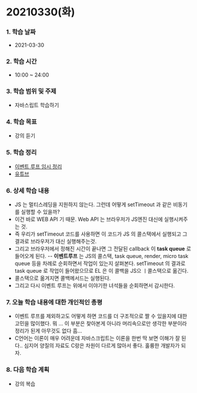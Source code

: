 # 20210330\(화\)

### 1. 학습 날짜

* 2021-03-30

### 2. 학습 시간

* 10:00 ~ 24:00

### 3. 학습 범위 및 주제

* 자바스립트 학습하기

### 4. 학습 목표

* 강의 듣기

### 5. 학습 정리

* [이벤트 루프 임시 정리](https://simian114.gitbook.io/blog/undefined/javascript/undefined-5/undefined)
* [유튜브](https://www.youtube.com/watch?v=8aGhZQkoFbQ)

### 6. 상세 학습 내용

* JS 는 멀티스레딩을 지원하지 않는다. 그런데 어떻게 setTimeout 과 같은 비동기를 실행할 수 있을까?
* 이건 바로 WEB API 기 때문. Web API 는 브라우저가 JS엔진 대신에 실행시켜주는 것.
* 즉 우리가 setTimeout 코드를 사용하면 이 코드가 JS 의 콜스택에서 실행되고 그 결과로 브라우저가 대신 실행해주는것.
* 그리고 브라우저에서 정해진 시간이 끝나면 그 전달된 callback 이 **task queue** 로 들어오게 된다. -- **이벤트루프** 는 JS의 콜스택, task queue, render, micro task queue 등을 차례로 순회하면서 작업이 있는지 살펴본다. setTimeout 의 결과로 task queue 로 작업이 들어왔으므로 EL 은 이 콜백을 JS으 ㅣ콜스택으로 옮긴다.
* 콜스택으로 옮겨지면 콜백메서드는 실행된다.
* 그리고 다시 이벤트 루프는 위에서 이야기한 녀석들을 순회하면서 감시한다.

### 7. 오늘 학습 내용에 대한 개인적인 총평

* 이벤트 루프를 제외하고도 어떻게 하면 코드를 더 구조적으로 짤 수 있을지에 대한 고민을 많이했다. 뭐 ... 이 부분은 찾아본게 아니라 머리속으로만 생각한 부분이라 정리가 된게 아무것도 없다 흠... 
* C언어는 이론이 매우 어려운데 자바스크립트는 이론을 한번 딱 보면 이해가 잘 된다.. 심지어 양질의 자료도 C랑은 차원이 다르게 많아서 좋다. 훌륭한 개발자가 되자.

### 8. 다음 학습 계획

* 강의 복습 

